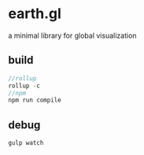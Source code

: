 # earth.gl

a minimal library for global visualization

## build ##
``` javascript
//rollup
rollup -c 
//npm
npm run compile
```

## debug ##
```
gulp watch
```
